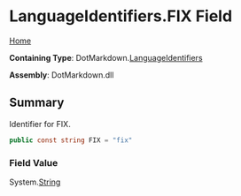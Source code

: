 # LanguageIdentifiers\.FIX Field

[Home](../../../README.md)

**Containing Type**: DotMarkdown\.[LanguageIdentifiers](../README.md)

**Assembly**: DotMarkdown\.dll

## Summary

Identifier for FIX\.

```csharp
public const string FIX = "fix"
```

### Field Value

System\.[String](https://docs.microsoft.com/en-us/dotnet/api/system.string)

